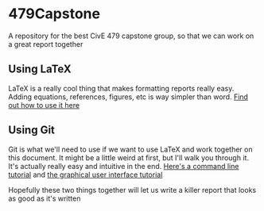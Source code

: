 # 479Capstone
A repository for the best CivE 479 capstone group, so that we can work on a great report together

## Using LaTeX
LaTeX is a really cool thing that makes formatting reports really easy. Adding equations, references, figures, etc is way simpler than word. [Find out how to use it here](https://www.latex-tutorial.com/tutorials/)

## Using Git
Git is what we'll need to use if we want to use LaTeX and work together on this document. It might be a little weird at first, but I'll walk you through it. It's actually really easy and intuitive in the end. [Here's a command line tutorial](https://git-scm.com/docs/gittutorial) and [the graphical user interface tutorial](https://nathanj.github.io/gitguide/tour.html)

Hopefully these two things together will let us write a killer report that looks as good as it's written
